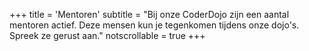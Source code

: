 +++
title = 'Mentoren'
subtitle = "Bij onze CoderDojo zijn een aantal mentoren actief. Deze mensen kun je tegenkomen tijdens onze dojo's. Spreek ze gerust aan."
notscrollable = true
+++